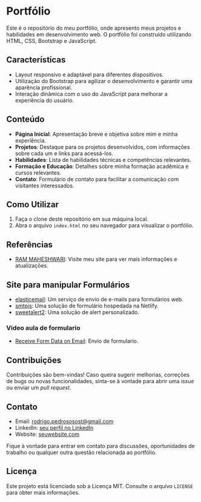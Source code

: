 # Portfólio

Este é o repositório do meu portfólio, onde apresento meus projetos e habilidades em desenvolvimento web. O portfólio foi construído utilizando HTML, CSS, Bootstrap e JavaScript.

## Características

- Layout responsivo e adaptável para diferentes dispositivos.
- Utilização do Bootstrap para agilizar o desenvolvimento e garantir uma aparência profissional.
- Interação dinâmica com o uso do JavaScript para melhorar a experiência do usuário.

## Conteúdo

- **Página Inicial**: Apresentação breve e objetiva sobre mim e minha experiência.
- **Projetos**: Destaque para os projetos desenvolvidos, com informações sobre cada um e links para acessá-los.
- **Habilidades**: Lista de habilidades técnicas e competências relevantes.
- **Formação e Educação**: Detalhes sobre minha formação acadêmica e cursos relevantes.
- **Contato**: Formulário de contato para facilitar a comunicação com visitantes interessados.

## Como Utilizar

1. Faça o clone deste repositório em sua máquina local.
2. Abra o arquivo `index.html` no seu navegador para visualizar o portfólio.

## Referências

- [RAM MAHESHWARI](https://www.rammaheshwari.com/): Visite meu site para ver mais informações e atualizações.

## Site para manipular Formulários

- [elasticemail](https://app.elasticemail.com/): Um serviço de envio de e-mails para formulários web.
- [smtpjs](https://smtpjs.com/): Uma solução de formulário hospedada na Netlify.
- [sweetalert2](https://sweetalert2.github.io/): Uma solução de alert personalizado.

### Video aula de formulario

- [Receive Form Data on Email](https://www.youtube.com/watch?v=IxziwuuaS3c): Envio de formulario.

## Contribuições

Contribuições são bem-vindas! Caso queira sugerir melhorias, correções de bugs ou novas funcionalidades, sinta-se à vontade para abrir uma _issue_ ou enviar um _pull request_.

## Contato

- Email: rodrigo.pedrososost@gmail.com
- LinkedIn: [seu perfil no LinkedIn](https://www.linkedin.com/in/rodrigo-pedros0/)
- Website: [seuwebsite.com](https://r0drigo-pedroso.github.io/Portfolio/)

Fique à vontade para entrar em contato para discussões, oportunidades de trabalho ou qualquer outra questão relacionada ao portfólio.

## Licença

Este projeto está licenciado sob a Licença MIT. Consulte o arquivo `LICENSE` para obter mais informações.
